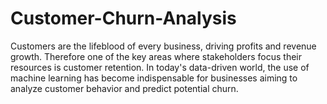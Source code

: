 # Customer-Churn-Analysis
Customers are the lifeblood of every business, driving profits and revenue growth. Therefore one of the key areas where stakeholders focus their resources is customer retention. In today's data-driven world, the use of machine learning has become indispensable for businesses aiming to analyze customer behavior and predict potential churn. 
